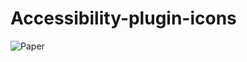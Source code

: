 
  <h1>  Accessibility-plugin-icons </h1>
  <img src="https://github.com/angieradtke/Accessibility-plugin-icons/blob/master/paper.svg" alt="Paper"/>



